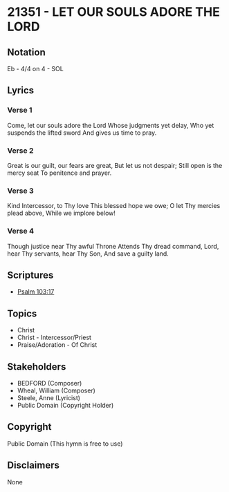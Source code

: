 # 21351 - LET OUR SOULS ADORE THE LORD

## Notation

Eb - 4/4 on 4 - SOL

## Lyrics

### Verse 1

Come, let our souls adore the Lord Whose judgments yet delay, Who yet suspends the lifted sword And gives us time to pray.

### Verse 2

Great is our guilt, our fears are great, But let us not despair; Still open is the mercy seat To penitence and prayer.

### Verse 3

Kind Intercessor, to Thy love This blessed hope we owe; O let Thy mercies plead above, While we implore below!

### Verse 4

Though justice near Thy awful Throne Attends Thy dread command, Lord, hear Thy servants, hear Thy Son, And save a guilty land.


## Scriptures

- [Psalm 103:17](https://www.biblegateway.com/passage/?search=Psalm%20103%3A17)

## Topics

- Christ
- Christ - Intercessor/Priest
- Praise/Adoration - Of Christ

## Stakeholders

- BEDFORD (Composer)
- Wheal, William (Composer)
- Steele, Anne (Lyricist)
- Public Domain (Copyright Holder)

## Copyright

Public Domain
(This hymn is free to use)

## Disclaimers

None

